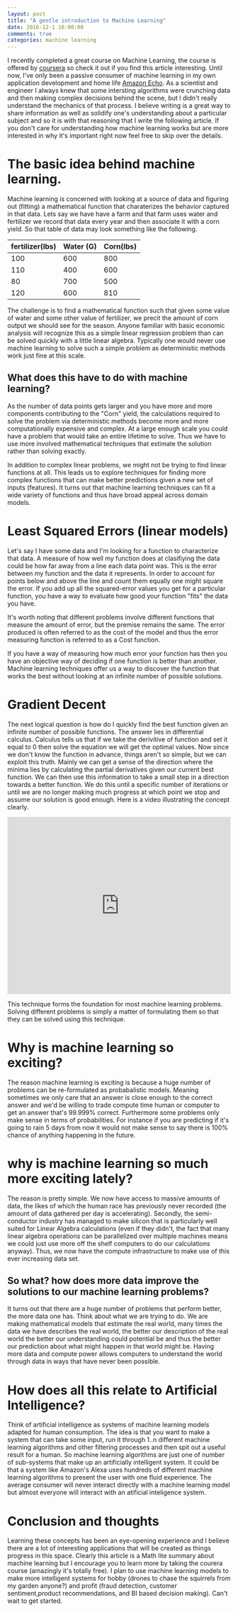 ```yaml
---
layout: post
title: "A gentle introduction to Machine Learning"
date: 2016-12-1 16:00:00
comments: true
categories: machine learning
---
```


I recently completed a great course on Machine Learning, the course is offered by [coursera](https://www.coursera.org/learn/machine-learning) so check it out if you find this article interesting.  Until now, I've only been a passive consumer of machine learning in my own application development and home life [Amazon Echo](https://www.amazon.com/gp/product/B00X4WHP5E).  As a scientist and engineer I always knew that some intersting algorithms were crunching data and then making complex decisions behind the scene, but I didn't really understand the mechanics of that process.  I believe writing is a great way to share information as well as solidify one's understanding about a particular subject and so it is with that reasoning that I write the following article.  If you don't care for understanding how machine learning works but are more interested in why it's important right now feel free to skip over the details.


# The basic idea behind machine learning.

Machine learning is concerned with looking at a source of data and figuring out (fitting) a mathematical function that charaterizes the behavior captured in that data.  Lets say we have have a farm and that farm uses water and fertilizer we record that data every year and then associate it with a corn yield.  So that table of data may look something like the following.

|fertilizer(lbs)|Water (G)  |Corn(lbs)  |
|---------------|-----------|-----------|
|100            |600        |800        |
|110            |400        |600        |
|80             |700        |500        |
|120            |600        |810        |

The challenge is to find a mathematical function such that given some value of water and some other value of fertilizer, we precit the amount of corn output we should see for the season.  Anyone familiar with basic economic analysis will recognize this as a simple linear regression problem than can be solved quickly with a little linear algebra.  Typically one would never use machine learning to solve such a simple problem as deterministic methods work just fine at this scale.  

## What does this have to do with machine learning?  

As the number of data points gets larger and you have more and more components contributing to the "Corn" yield, the calculations required to solve the problem via deterministic methods become more and more computationally expensive and complex.  At a large enough scale you could have a problem that would take an entire lifetime to solve.  Thus we have to use more involved mathematical techniques that estimate the solution rather than solving exactly.

In addition to complex linear problems, we might not be trying to find linear functions at all.  This leads us to explore techniques for finding more complex functions that can make better predictions given a new set of inputs (features).  It turns out that machine learning techniques can fit a wide variety of functions and thus have broad appeal across domain models.

# Least Squared Errors (linear models)

Let's say I have some data and I'm looking for a function to characterize that data.  A measure of how well my function does at clasifiying the data could be how far away from a line each data point was.  This is the error between my function and the data it represents.  In order to account for points below and above the line and count them equally one might square the error.  If you add up all the squared-error values you get for a particular function, you have a way to evaluate how good your function "fits" the data you have.

It's worth noting that different problems involve different functions that measure the amount of error, but the premise remains the same.  The error produced is often referred to as the cost of the model and thus the error measuring function is referred to as a Cost function.

If you have a way of measuring how much error your function has then you have an objective way of deciding if one function is better than another.  Machine learning techniques offer us a way to discover the function that works the best without looking at an infinite number of possible solutions.

# Gradient Decent

The next logical question is how do I quickly find the best function given an infinite number of possible functions.  The answer lies in differential calculus.  Calculus tells us that if we take the derivitive of function and set it equal to 0 then solve the equation we will get the optimal values.  Now since we don't know the function in advance, things aren't so simple, but we can exploit this truth. Mainly we can get a sense of the direction where the minima lies by calculating the partial derivatives given our current best function.  We can then use this information to take a small step in a direction towards a better function.  We do this until a specific number of iterations or until we are no longer making much progress at which point we stop and assume our solution is good enough.  Here is a video illustrating the concept clearly.

<iframe width="100%" height="400" src="https://www.youtube.com/embed/eikJboPQDT0" frameborder="0" allowfullscreen></iframe>

This technique forms the foundation for most machine learning problems. Solving different problems is simply a matter of formulating them so that they can be solved using this technique.


# Why is machine learning so exciting?

The reason machine learning is exciting is because a huge number of problems can be re-formulated as probabalistic models.  Meaning sometimes we only care that an answer is close enough to the correct answer and we'd be willing to trade compute time human or computer to get an answer that's 99.999% correct. Furthermore some problems only make sense in terms of probabilities.  For instance if you are predicting if it's going to rain 5 days from now it would not make sense to say there is 100% chance of anything happening in the future.

# why is machine learning so much more exciting lately?

The reason is pretty simple.  We now have access to massive amounts of data, the likes of which the human race has previously never recorded (the amount of data gathered per day is accelerating).  Secondly, the semi-conductor industry has managed to make silicon that is particularly well suited for Linear Algebra calculations (even if they didn't, the fact that many linear algebra operations can be parallelized over multiple machines means we could just use more off the shelf computers to do our calculations anyway).  Thus, we now have the compute infrastructure to make use of this ever increasing data set.  

## So what? how does more data improve the solutions to our machine learning problems?  

It turns out that there are a huge number of problems that perform better, the more data one has.  Think about what we are trying to do. We are making mathematical models that estimate the real world, many times the data we have describes the real world, the better our description of the real world the better our understanding could potential be and thus the better our prediction about what might happen in that world might be.  Having more data and compute power allows computers to understand the world through data in ways that have never been possible.

# How does all this relate to Artificial Intelligence?

Think of artificial intelligence as systems of machine learning models adapted for human consumption.  The idea is that you want to make a system that can take some input, run it through 1..n different machine learning algorithms and other filtering processes and then spit out a useful result for a human.  So machine learning algorithms are just one of number of sub-systems that make up an artificially intelligent system.  It could be that a system like Amazon's Alexa uses hundreds of different machine learning algorithms to present the user with one fluid experience. The average consumer will never interact directly with a machine learning model but almost everyone will interact with an atificial inteligence system.

# Conclusion and thoughts

Learning these concepts has been an eye-opening experience and I believe there are a lot of interesting applications that will be created as things progress in this space.  Clearly this article is a Math lite summary about machine learning but I encourage you to learn more by taking the courera course (amazingly it's totally free).  I plan to use machine learning models to make more intelligent systems for hobby (drones to chase the squirrels from my garden anyone?) and profit (fraud detection, customer sentiment,product recommendations, and BI based decision making). Can't wait to get started.
